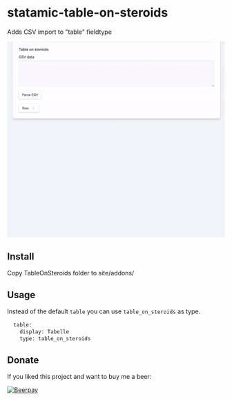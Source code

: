 # statamic-table-on-steroids
Adds CSV import to "table" fieldtype

![Demo Animation](https://github.com/goellner/statamic-table-on-steroids/raw/master/demo.gif?raw=true)

## Install

Copy TableOnSteroids folder to site/addons/

## Usage

Instead of the default `table` you can use `table_on_steroids` as type.

```
  table:
    display: Tabelle
    type: table_on_steroids
```

## Donate

If you liked this project and want to buy me a beer:

[![Beerpay](https://img.shields.io/beerpay/goellner/statamic-table-on-steroids.svg)](https://beerpay.io/goellner/statamic-table-on-steroids)
